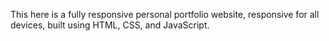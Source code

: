 
This here is a fully responsive personal portfolio website, responsive for all devices, built using HTML, CSS, and JavaScript.